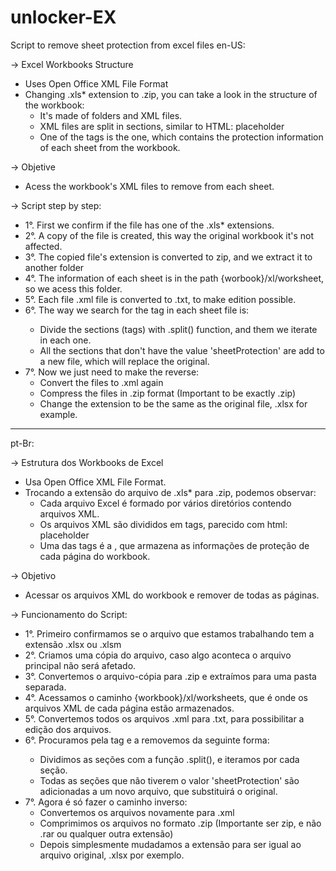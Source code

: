 # unlocker-EX
Script to remove sheet protection from excel files
en-US:

-> Excel Workbooks Structure
- Uses Open Office XML File Format
- Changing .xls* extension to .zip, you can take a look in the structure of the workbook:
	- It's made of folders and XML files.
	- XML files are split in sections, similar to HTML:
	<workbook>placeholder</workbook>
	- One of the tags is the <sheetProtection> one, which contains the protection information of each
	sheet from the workbook.

-> Objetive
- Acess the workbook's XML files to remove <sheetProtection> from each sheet.

-> Script step by step:
- 1°. First we confirm if the file has one of the .xls* extensions.
- 2°. A copy of the file is created, this way the original workbook it's not affected.
- 3°. The copied file's extension is converted to zip, and we extract it to another folder
- 4°. The information of each sheet is in the path {worbook}/xl/worksheet, so we acess this folder.
- 5°. Each file .xml file is converted to .txt, to make edition possible.
- 6°. The way we search for the <sheetProtection> tag in each sheet file is:
	- Divide the sections (tags) with .split() function, and them we iterate in each one.
	- All the sections that don't have the value 'sheetProtection' are add to a new file, which will replace 
	the original.
- 7°. Now we just need to make the reverse:
	- Convert the files to .xml again
	- Compress the files in .zip format (Important to be exactly .zip)
	- Change the extension to be the same as the original file, .xlsx for example.

-----------------------------------------------------------------------------------------------------------------------------
pt-Br:


-> Estrutura dos Workbooks de Excel
- Usa Open Office XML File Format.
- Trocando a extensão do arquivo de .xls* para .zip, podemos 
observar:
	- Cada arquivo Excel é formado por vários diretórios contendo
	arquivos XML.
	- Os arquivos XML são divididos em tags, parecido com html:
	<workbook>placeholder</workbook>
	- Uma das tags é a <sheetProtection>, que armazena as informações
	de proteção de cada página do workbook.


-> Objetivo
- Acessar os arquivos XML do workbook e remover <sheetProtection> de todas as páginas.

-> Funcionamento do Script:

- 1°. Primeiro confirmamos se o arquivo que estamos trabalhando tem a extensão .xlsx ou .xlsm
- 2°. Criamos uma cópia do arquivo, caso algo aconteca o arquivo principal não será afetado.
- 3°. Convertemos o arquivo-cópia para .zip e extraímos para uma pasta separada.
- 4°. Acessamos o caminho {workbook}/xl/worksheets, que é onde os arquivos XML de cada página estão armazenados.
- 5°. Convertemos todos os arquivos .xml para .txt, para possibilitar a edição dos arquivos.
- 6°. Procuramos pela tag <sheetProtection> e a removemos da seguinte forma:
	- Dividimos as seções com a função .split(), e iteramos por cada seção.
	- Todas as seções que não tiverem o valor 'sheetProtection' são adicionadas a um novo arquivo, que substituirá
	o original.
- 7°. Agora é só fazer o caminho inverso:
	- Convertemos os arquivos novamente para .xml
	- Comprimimos os arquivos no formato .zip (Importante ser zip, e não .rar ou qualquer outra extensão)
	- Depois simplesmente mudadamos a extensão para ser igual ao arquivo original, .xlsx por exemplo.
